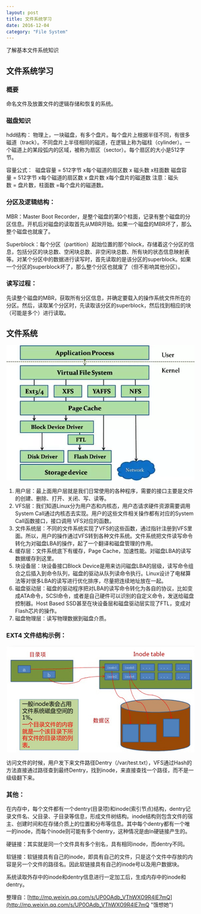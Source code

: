 ```yaml
---
layout: post
title: 文件系统学习
date: 2016-12-04
category: "File System"
---
```



了解基本文件系统知识

## 文件系统学习

### 概要

命名文件及放置文件的逻辑存储和恢复的系统。

### 磁盘知识 

hdd结构：
物理上，一块磁盘，有多个盘片。每个盘片上根据半径不同，有很多磁道（track）。不同盘片上半径相同的磁道，在逻辑上称为磁柱（cylinder）。一个磁道上的某段弧内的区域，被称为扇区（sector）。每个扇区的大小是512字节。

容量公式： 
磁盘容量 = 512字节 x每个磁道的扇区数 x 磁头数 x柱面数
磁盘容量 = 512字节 x每个磁道的扇区数 x 盘片数 x每个盘片的磁道数
注意：磁头数 = 盘片数，柱面数 =每个盘片的磁道数。

### 分区及逻辑结构：
MBR：Master Boot Recorder，是整个磁盘的第0个柱面，记录有整个磁盘的分区信息。开机后对磁盘的读取首先从MBR开始。如果一个磁盘的MBR坏了，那么整个磁盘也就废了。

Superblock：每个分区（partition）起始位置的那个block，存储着这个分区的信息，包括分区的块总数、空闲块总数、非空闲块总数、所有块的状态信息映射表等。对某个分区中的数据进行读写时，首先读取的是该分区的superblock。如果一个分区的superblock坏了，那么整个分区也就废了（但不影响其他分区）。

### 读写过程：
先读整个磁盘的MBR，获取所有分区信息，并确定要载入的操作系统文件所在的分区。然后，读取某个分区时，先读取该分区的superblock，然后找到相应的块（可能是多个）进行读取。

## 文件系统

![filesystem-architecture](images/2016/filesystem-architecture.png "filesystem-architecture")<br>

1.	用户层：最上面用户层就是我们日常使用的各种程序，需要的接口主要是文件的创建、删除、打开、关闭、写、读等。
2.  VFS层：我们知道Linux分为用户态和内核态，用户态请求硬件资源需要调用System Call通过内核态去实现。用户的这些文件相关操作都有对应的System Call函数接口，接口调用 VFS对应的函数。
3.  文件系统层：不同的文件系统实现了VFS的这些函数，通过指针注册到VFS里面。所以，用户的操作通过VFS转到各种文件系统。文件系统把文件读写命令转化为对磁盘LBA的操作，起了一个翻译和磁盘管理的作用。
4.  缓存层：文件系统底下有缓存，Page Cache，加速性能。对磁盘LBA的读写数据缓存到这里。
5.  块设备层：块设备接口Block Device是用来访问磁盘LBA的层级，读写命令组合之后插入到命令队列，磁盘的驱动从队列读命令执行。Linux设计了电梯算法等对很多LBA的读写进行优化排序，尽量把连续地址放在一起。
6.  磁盘驱动层：磁盘的驱动程序把对LBA的读写命令转化为各自的协议，比如变成ATA命令，SCSI命令，或者是自己硬件可以识别的自定义命令，发送给磁盘控制器。Host Based SSD甚至在块设备层和磁盘驱动层实现了FTL，变成对Flash芯片的操作。
7.  磁盘物理层：读写物理数据到磁盘介质。

### EXT4 文件结构示例：

![filesystem-structure](images/2016/filesystem-structure.png "filesystem-structure")<br>

访问文件的时候，用户发下来文件路径Dentry（/var/test.txt），VFS通过Hash的方法直接通过路径查到最终Dentry，找到inode，来直接查找一个路径，而不是一级级翻下来。

### 其他：
在内存中，每个文件都有一个dentry(目录项)和inode(索引节点)结构，dentry记录文件名、父目录、子目录等信息，形成文件树结构。inode结构则包含文件的宿主、创建时间和在存储介质上的位置和分布等信息。其中每个dentry都有一个唯一的inode，而每个inode则可能有多个dentry，这种情况是由ln硬链接产生的。

硬链接：其实就是同一个文件具有多个别名，具有相同inode，而dentry不同。

软链接：软链接具有自己的inode，即具有自己的文件，只是这个文件中存放的内容是另一个文件的路径名。因此软链接具有自己的inode号以及用户数据块。

系统读取外存中的inode和dentry信息进行一定加工后，生成内存中的inode和dentry。

整理自：[http://mp.weixin.qq.com/s/UP0OAdb_VThWXO9R4lE7mQ](http://mp.weixin.qq.com/s/UP0OAdb_VThWXO9R4lE7mQ "饿想她")